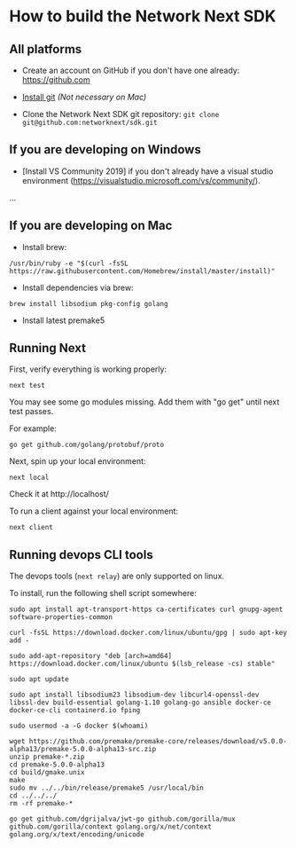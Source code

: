 # How to build the Network Next SDK

## All platforms

* Create an account on GitHub if you don't have one already: https://github.com

* [Install git](https://git-scm.com/) _(Not necessary on Mac)_

* Clone the Network Next SDK git repository: `git clone git@github.com:networknext/sdk.git`

## If you are developing on Windows

* [Install VS Community 2019] if you don't already have a visual studio environment (https://visualstudio.microsoft.com/vs/community/).

...

## If you are developing on Mac

* Install brew:
```
/usr/bin/ruby -e "$(curl -fsSL https://raw.githubusercontent.com/Homebrew/install/master/install)"
```

* Install dependencies via brew:
```
brew install libsodium pkg-config golang
```

* Install latest premake5

## Running Next 

First, verify everything is working properly:
```
next test
```

You may see some go modules missing. Add them with "go get" until next test passes.

For example:
```
go get github.com/golang/protobuf/proto
```

Next, spin up your local environment:

```
next local
```

Check it at http://localhost/

To run a client against your local environment:

```
next client
```

## Running devops CLI tools

The devops tools (`next relay`) are only supported on linux.

To install, run the following shell script somewhere:

  ```shell
  sudo apt install apt-transport-https ca-certificates curl gnupg-agent software-properties-common

  curl -fsSL https://download.docker.com/linux/ubuntu/gpg | sudo apt-key add -

  sudo add-apt-repository "deb [arch=amd64] https://download.docker.com/linux/ubuntu $(lsb_release -cs) stable"

  sudo apt update

  sudo apt install libsodium23 libsodium-dev libcurl4-openssl-dev libssl-dev build-essential golang-1.10 golang-go ansible docker-ce docker-ce-cli containerd.io fping

  sudo usermod -a -G docker $(whoami)

  wget https://github.com/premake/premake-core/releases/download/v5.0.0-alpha13/premake-5.0.0-alpha13-src.zip
  unzip premake-*.zip
  cd premake-5.0.0-alpha13
  cd build/gmake.unix
  make
  sudo mv ../../bin/release/premake5 /usr/local/bin
  cd ../../../
  rm -rf premake-*

  go get github.com/dgrijalva/jwt-go github.com/gorilla/mux github.com/gorilla/context golang.org/x/net/context golang.org/x/text/encoding/unicode
  ```
